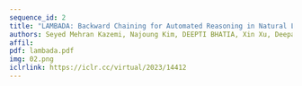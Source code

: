 ```yaml
---
sequence_id: 2
title: "LAMBADA: Backward Chaining for Automated Reasoning in Natural Language"
authors: Seyed Mehran Kazemi, Najoung Kim, DEEPTI BHATIA, Xin Xu, Deepak Ramachandran
affil: 
pdf: lambada.pdf
img: 02.png
iclrlink: https://iclr.cc/virtual/2023/14412
---
```

